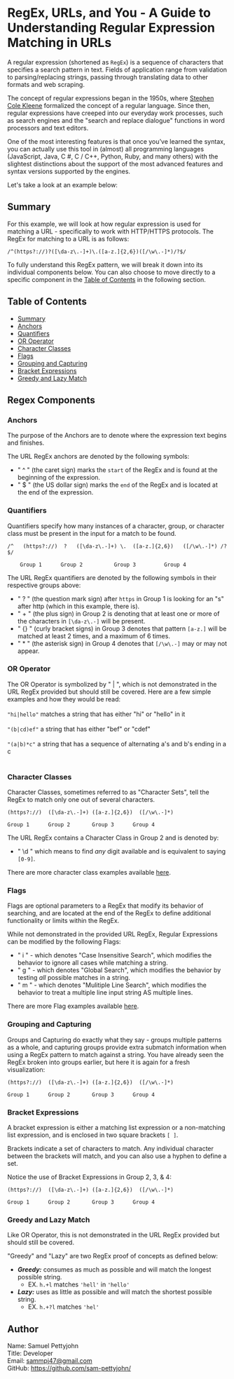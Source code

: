 # RegEx, URLs, and You - A Guide to Understanding Regular Expression Matching in URLs

A regular expression (shortened as `RegEx`) is a sequence of characters that specifies a search pattern in text. Fields of application range from validation to parsing/replacing strings, passing through translating data to other formats and web scraping.

The concept of regular expressions began in the 1950s, where [Stephen Cole Kleene](https://en.wikipedia.org/wiki/Stephen_Cole_Kleene) formalized the concept of a regular language. Since then, regular expressions have creeped into our everyday work processes, such as search engines and the "search and replace dialogue" functions in word processors and text editors.

One of the most interesting features is that once you’ve learned the syntax, you can actually use this tool in (almost) all programming languages ​​(JavaScript, Java, C #, C / C++, Python, Ruby, and many others) with the slightest distinctions about the support of the most advanced features and syntax versions supported by the engines.

Let's take a look at an example below:


## Summary

For this example, we will look at how regular expression is used for matching a URL - specifically to work with HTTP/HTTPS protocols. The RegEx for matching to a URL is as follows:

` /^(https?://)?([\da-z\.-]+)\.([a-z.]{2,6})([/\w\.-]*)/?$/ `

To fully understand this RegEx pattern, we will break it down into its individual components below. You can also choose to move directly to a specific component in the [Table of Contents](#table-of-contents) in the following section.

## Table of Contents

- [Summary](#summary)
- [Anchors](#anchors)
- [Quantifiers](#quantifiers)
- [OR Operator](#or-operator)
- [Character Classes](#character-classes)
- [Flags](#flags)
- [Grouping and Capturing](#grouping-and-capturing)
- [Bracket Expressions](#bracket-expressions)
- [Greedy and Lazy Match](#greedy-and-lazy-match)

## Regex Components

### Anchors

The purpose of the Anchors are to denote where the expression text begins and finishes. 

The URL RegEx anchors are denoted by the following symbols:
- " ^ " (the caret sign) marks the `start` of the RegEx and is found at the beginning of the expression.
- " $ " (the US dollar sign) marks the `end` of the RegEx and is located at the end of the expression.

### Quantifiers

Quantifiers specify how many instances of a character, group, or character class must be present in the input for a match to be found.

` /^   (https?://)  ?   ([\da-z\.-]+) \.  ([a-z.]{2,6})   ([/\w\.-]*) /?$/ `

        Group 1      Group 2          Group 3         Group 4 

The URL RegEx quantifiers are denoted by the following symbols in their respective groups above:
- " ? " (the question mark sign) after `https` in Group 1 is looking for an "s" after http (which in this example, there is).
- " + " (the plus sign) in Group 2 is denoting that at least one or more of the characters in `[\da-z\.-]` will be present.
- " {} " (curly bracket signs) in Group 3 denotes that pattern `[a-z.]` will be matched at least 2 times, and a maximum of 6 times.
- " * " (the asterisk sign) in Group 4 denotes that `[/\w\.-]` may or may not appear.

### OR Operator

The OR Operator is symbolized by " | ", which is not demonstrated in the URL RegEx provided but should still be covered. Here are a few simple examples and how they would be read:
<br><br>
`"hi|hello"` matches a string that has either "hi" or "hello" in it
<br><br>
`"(b|cd)ef"` a string that has either "bef" or "cdef"
<br><br>
`"(a|b)*c"` a string that has a sequence of alternating a's and b's ending in a c
<br><br>

### Character Classes

Character Classes, sometimes referred to as "Character Sets", tell the RegEx to match only one out of several characters.

`(https?://)  ([\da-z\.-]+) ([a-z.]{2,6})  ([/\w\.-]*)`

    Group 1      Group 2       Group 3      Group 4 

The URL RegEx contains a Character Class in Group 2 and is denoted by:
- " \d " which means to find _any_ digit available and is equivalent to saying `[0-9]`.

There are more character class examples available [here](https://developer.mozilla.org/en-US/docs/Web/JavaScript/Guide/Regular_Expressions/Character_Classes).

### Flags

Flags are optional parameters to a RegEx that modify its behavior of searching, and are located at the end of the RegEx to define additional functionality or limits within the RegEx. 

While not demonstrated in the provided URL RegEx, Regular Expressions can be modified by the following Flags:
- " i " - which denotes "Case Insensitive Search", which modifies the behavior to ignore all cases while matching a string.
- " g " - which denotes "Global Search", which modifies the behavior by testing _all_ possible matches in a string.
- " m " - which denotes "Mulitiple Line Search", which modifies the behavior to treat a multiple line input string AS multiple lines.

There are more Flag examples available [here](https://developer.mozilla.org/en-US/docs/Web/JavaScript/Guide/Regular_Expressions#advanced_searching_with_flags).

### Grouping and Capturing

Groups and Capturing do exactly what they say - groups multiple patterns as a whole, and capturing groups provide extra submatch information when using a RegEx pattern to match against a string. You have already seen the RegEx broken into groups earlier, but here it is again for a fresh visualization:

`(https?://)  ([\da-z\.-]+) ([a-z.]{2,6})  ([/\w\.-]*)`

    Group 1      Group 2       Group 3      Group 4 

### Bracket Expressions

A bracket expression is either a matching list expression or a non-matching list expression, and is enclosed in two square brackets `[ ]`.

Brackets indicate a set of characters to match. Any individual character between the brackets will match, and you can also use a hyphen to define a set.

Notice the use of Bracket Expressions in Group 2, 3, & 4:

`(https?://)  ([\da-z\.-]+) ([a-z.]{2,6})  ([/\w\.-]*)`

    Group 1      Group 2       Group 3      Group 4 

### Greedy and Lazy Match

Like OR Operator, this is not demonstrated in the URL RegEx provided but should still be covered. 

"Greedy" and "Lazy" are two RegEx proof of concepts as defined below:

- _**Greedy:**_ consumes as much as possible and will match the longest possible string.
    - EX. `h.+l` matches `'hell'` in `'hello'`
- _**Lazy:**_ uses as little as possible and will match the shortest possible string.
    - EX. `h.+?l` matches `'hel'`


## Author

Name: Samuel Pettyjohn <br>
Title: Developer <br>
Email: <sammpj47@gmail.com> <br>
GitHub: <https://github.com/sam-pettyjohn/> <br>